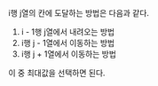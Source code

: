 i행 j열의 칸에 도달하는 방법은 다음과 같다.

1. i - 1행 j열에서 내려오는 방법
2. i행 j - 1열에서 이동하는 방법
3. i행 j + 1열에서 이동하는 방법

이 중 최대값을 선택하면 된다.
